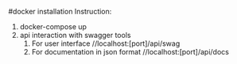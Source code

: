 #docker installation
Instruction:
1. docker-compose up
2. api interaction with swagger tools
   1) For user interface //localhost:[port]/api/swag
   2) For documentation in json format //localhost:[port]/api/docs

